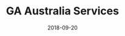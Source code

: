 ---
title: GA Australia Services
projectLink: https://gaaustraliaservices.com
description: Design, develop, and maintain business landing page for GA Australia Services.
date: "2018-09-20"
published: false
icon: "/app_icons/ga-logo.png"
stacks: 
  - nextjs
  - chakra-ui
---